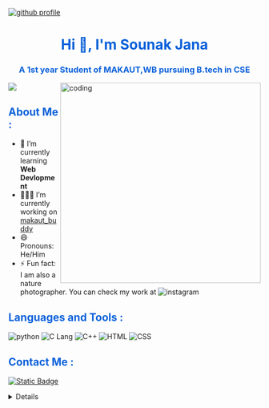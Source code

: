 [![github profile](https://img.shields.io/badge/github-black?style=flat-square&logo=github)](https://github.com/janasounak)

<font color="#0960DA">
<h1 align="center">Hi 👋, I'm Sounak Jana</h1>
<h3 align="center">A 1st year Student of MAKAUT,WB pursuing B.tech in CSE</h3>
</font>

<img src="https://readme-typing-svg.herokuapp.com?font=Fira+Code&pause=1000&color=0960DA&background=7A787847&random=false&width=500&lines=Welcome+to+my+profile%F0%9F%98%8A;I'm+an+eager+learner+and+a+tech+lover+;Give+a+look+into+my+works+;Have+a+nice+day+!!" />

<img align="right" alt="coding" width="400" src="https://media.tenor.com/2uyENRmiUt0AAAAC/coding.gif">

<font color="#0960DA">
<h2>About Me :</h2>
</font>

- 🌱 I’m currently learning **Web Devlopment**
- 🧑🏼‍💻 I’m currently working on [makaut_buddy](https://github.com/Arindam200/makaut_buddy "makaut buddy")
- 😄 Pronouns: He/Him
- ⚡ Fun fact: I am also a nature photographer. You can check my work at ![instagram](https://img.shields.io/badge/chitrographer__sj-%23ffb7c5?logo=instagram)

<font color="#0960DA">
<h2>Languages and Tools :</h2>
</font>

![python](https://img.shields.io/badge/Python-%233776AB?logo=python&logoColor=white)
![C Lang](https://img.shields.io/badge/C_Lang-%23A8B9CC?logo=C&logoColor=%2300599C)
![C++](https://img.shields.io/badge/C%2B%2B-%23A8B9CC?logo=C%2B%2B&logoColor=%2300599C)
![HTML](https://img.shields.io/badge/HTML-white?logo=HTML5&logoColor=%23E34F26)
![CSS](https://img.shields.io/badge/CSS-white?logo=CSS3&logoColor=%231572B6)

<font color="#0960DA">
<h2>Contact Me :</h2>
</font>

<a href="mailto:janasounak2022@gmail.com"><img alt="Static Badge" src="https://img.shields.io/badge/janasounak2022%40gmail.com-white?logo=gmail">

<details>

<summary><h2>My GitHub Stats</h2></summary>

<div align = "center">

<h2>My GitHub Stats<img src="https://github.githubassets.com/images/spinners/octocat-spinner-64.gif"/></h2>

</div>


<div align="center">
<table>
<tr>
<td width="45%">
<a href="http://www.github.com/janasounak"><img src="https://github-readme-stats.vercel.app/api?username=janasounak&show_icons=true&hide=&count_private=true&title_color=0891b2&text_color=ffffff&icon_color=0891b2&bg_color=1c1917&hide_border=true&show_icons=true" alt="janasounak's GitHub stats" /></a> 

</td>
<td width="45%">
 <a href="http://www.github.com/janasounak"><img src="https://github-readme-streak-stats.herokuapp.com/?user=janasounak&stroke=ffffff&background=1c1917&ring=0891b2&fire=0891b2&currStreakNum=ffffff&currStreakLabel=0891b2&sideNums=ffffff&sideLabels=ffffff&dates=ffffff&hide_border=true" /></a>
 </td>
</tr>
</table>


</div>

[![Sounak's github activity graph](https://github-readme-activity-graph.vercel.app/graph?username=janasounak)](https://github.com/ashutosh00710/github-readme-activity-graph)

</details>
